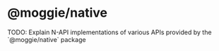 # @moggie/native

<warning>
TODO: Explain N-API implementations of various APIs provided by the `@moggie/native` package
</warning>